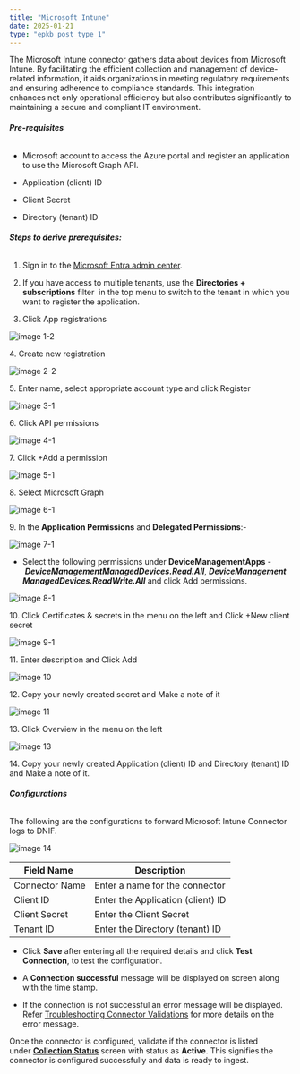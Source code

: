 ```yaml
---
title: "Microsoft Intune"
date: 2025-01-21
type: "epkb_post_type_1"
---
```


The Microsoft Intune connector gathers data about devices from Microsoft Intune. By facilitating the efficient collection and management of device-related information, it aids organizations in meeting regulatory requirements and ensuring adherence to compliance standards. This integration enhances not only operational efficiency but also contributes significantly to maintaining a secure and compliant IT environment.

###### **Pre-requisites**

- Microsoft account to access the Azure portal and register an application to use the Microsoft Graph API.

- Application (client) ID

- Client Secret

- Directory (tenant) ID

###### **Steps to derive prerequisites:**

1. Sign in to the [Microsoft Entra admin center](https://entra.microsoft.com/).

3. If you have access to multiple tenants, use the **Directories + subscriptions** filter  in the top menu to switch to the tenant in which you want to register the application.

5. Click App registrations

![image 1-2](images/image201-2.png)

4\. Create new registration

![image 2-2](images/image202-2.png)

5\. Enter name, select appropriate account type and click Register

![image 3-1](images/image203-1.png)

6\. Click API permissions

![image 4-1](images/image204-1.png)

7\. Click +Add a permission

![image 5-1](images/image205-1.png)

8\. Select Microsoft Graph

![image 6-1](images/image206-1.png)

9\. In the **Application Permissions** and **Delegated Permissions**:-

![image 7-1](images/image207-1.png)

- Select the following permissions under **DeviceManagementApps** - **_DeviceManagementManagedDevices.Read.All_**, **_DeviceManagementManagedDevices.ReadWrite.All_** and click Add permissions.  
    

![image 8-1](images/image208-1.jpg)

10\. Click Certificates & secrets in the menu on the left and Click +New client secret

![image 9-1](images/image209-1.png)

11\. Enter description and Click Add

![image 10](images/image2010.png)

12\. Copy your newly created secret and Make a note of it

![image 11](images/image2011.png)

13\. Click Overview in the menu on the left

![image 13](images/image2013.png)

14\. Copy your newly created Application (client) ID and Directory (tenant) ID and Make a note of it.

###### **Configurations**

The following are the configurations to forward Microsoft Intune Connector logs to DNIF.‌

![image 14](images/image2014.png)

| **Field Name**  | **Description** |
| --- | --- |
| Connector Name | Enter a name for the connector |
| Client ID | Enter the Application (client) ID |
| Client Secret | Enter the Client Secret |
| Tenant ID | Enter the Directory (tenant) ID |

- Click **Save** after entering all the required details and click **Test Connection**, to test the configuration.

- A **Connection successful** message will be displayed on screen along with the time stamp.

- If the connection is not successful an error message will be displayed. Refer [Troubleshooting Connector Validations](https://dnif.it/kb/troubleshooting-and-debugging/troubleshooting-connector-validations/) for more details on the error message.

Once the connector is configured, validate if the connector is listed under **[Collection Status](https://dnif.it/kb/operations/collection-status/)** screen with status as **Active**. This signifies the connector is configured successfully and data is ready to ingest.
